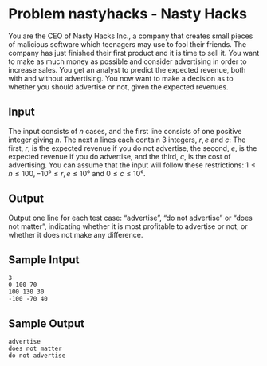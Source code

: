 # Problem nastyhacks - Nasty Hacks

You are the CEO of Nasty Hacks Inc., a company that creates small pieces of malicious software which teenagers may use to fool their friends. The company has just finished their first product and it is time to sell it. You want to make as much money as possible and consider advertising in order to increase sales. You get an analyst to predict the expected revenue, both with and without advertising. You now want to make a decision as to whether you should advertise or not, given the expected revenues. 

## Input

The input consists of $n$ cases, and the first line consists of one positive integer
giving $n$. The next $n$ lines each contain $3$ integers, $r, e$ and $c$: The first, $r$, 
is the expected revenue if you do not advertise, the second, $e$, is the expected revenue
if you do advertise, and the third, $c$, is the cost of advertising. You can assume
that the input will follow these restrictions: $1 ≤ n ≤ 100, -10⁶ ≤ r, e ≤ 10⁶$
and $0 ≤ c ≤ 10⁶$.

## Output

Output one line for each test case: “advertise”, “do not advertise” or “does not matter”, indicating whether it is most profitable to advertise or not, or whether it does not make any difference.

## Sample Intput

```text
3
0 100 70
100 130 30
-100 -70 40
```

## Sample Output

```text
advertise
does not matter
do not advertise
```

